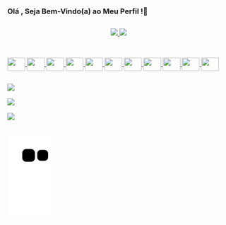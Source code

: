 ### Olá , Seja Bem-Vindo(a) ao Meu Perfil !👋
</div>
  
  ##
 
 <div>

 <div align="center">
  <a href="https://github.com/mateussalles">
  <img height="180em" src="https://github-readme-stats.vercel.app/api?username=MateusSnr&show_icons=true&theme=algolia&include_all_commits=true&count_private=true"/>
  <img height="150em" src="https://github-readme-stats.vercel.app/api/top-langs/?username=MateusSnr&layout=compact&langs_count=7&theme=algolia"/>
</div>
  
  ##
 
 <div>
 </div>
 
  <div style="display: inline_block"><br>
 
  <img align="center" height="30" width="40" src="https://cdn.jsdelivr.net/gh/devicons/devicon/icons/csharp/csharp-original.svg">
  <img align="center" height="30" width="40" src="https://cdn.jsdelivr.net/gh/devicons/devicon/icons/cplusplus/cplusplus-original.svg">
  <img align="center" height="30" width="40" src="https://cdn.jsdelivr.net/gh/devicons/devicon/icons/pycharm/pycharm-original.svg">
  <img align="center" height="30" width="40" src="https://cdn.jsdelivr.net/gh/devicons/devicon/icons/python/python-original-wordmark.svg">
  <img align="center" height="30" width="40" src="https://cdn.jsdelivr.net/gh/devicons/devicon/icons/github/github-original.svg">
  <img align="center" height="30" width="40" src="https://cdn.jsdelivr.net/gh/devicons/devicon/icons/arduino/arduino-original-wordmark.svg">
  <img align="center" height="30" width="40" src="https://cdn.jsdelivr.net/gh/devicons/devicon/icons/html5/html5-original.svg">
  <img align="center" height="30" width="40" src="https://cdn.jsdelivr.net/gh/devicons/devicon/icons/css3/css3-original.svg">
  <img align="center" height="30" width="40" src="https://cdn.jsdelivr.net/gh/devicons/devicon/icons/matlab/matlab-original.svg">
  <img align="center" height="30" width="40" src="https://cdn.jsdelivr.net/gh/devicons/devicon/icons/javascript/javascript-original.svg">
   <img align="center" height="30" width="40" src="https://cdn.jsdelivr.net/gh/devicons/devicon/icons/sqlite/sqlite-original.svg">
  
 </div>
 
 </div>
 
 ##
 
 <div>
 <div>
 
   <a href="https://instagram.com/mateussnr" target="_blank"><img src="https://img.shields.io/badge/-Instagram-%23E4405F?style=for-the-badge&logo=instagram&logoColor=white" target="_blank"></a>
  
   <a href="https://www.linkedin.com/in/mateus-salles-novaes-rocha-877a7620a" target="_blank"><img src="https://img.shields.io/badge/-LinkedIn-%230077B5?style=for-the-badge&logo=linkedin&logoColor=white" target="_blank"></a> 
   
   <a href = "mailto:devmateussnr@gmail.com"><img src="https://img.shields.io/badge/-Gmail-%23333?style=for-the-badge&logo=gmail&logoColor=white" target="_blank"></a>
  
  ##
  
  ![Snake animation](https://github.com/MateusSnr/MateusSnr/blob/output/github-contribution-grid-snake.svg)
  
  ##
  
 </div>

